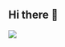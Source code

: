 ## Hi there 👋
<img src="blob:https://uk.pinterest.com/3ae9a968-695d-46d7-9d06-1109c47e423e"/>
<!--
**kylezii/kylezii** is a ✨ _special_ ✨ repository because its `README.md` (this file) appears on your GitHub profile.

Here are some ideas to get you started:

- 🔭 I’m currently working on ...
- 🌱 I’m currently learning ...
- 👯 I’m looking to collaborate on ...
- 🤔 I’m looking for help with ...
- 💬 Ask me about ...
- 📫 How to reach me: ...
- 😄 Pronouns: ...
- ⚡ Fun fact: ...
-->

<img src="https://i.pinimg.com/564x/cd/0a/7f/cd0a7fbf727278591707768947ad1276.jpg" width="110" height="70"/> <img src="https://64.media.tumblr.com/bab01605fb8b5ed2927e78f606c30433/d7d529b67f874c85-ad/s100x200/3cdab265b17c5bf7dfca29057180d8a1c83aed9c.pnj" 
width="110" height="70"/> <img src="https://64.media.tumblr.com/fa6aa8ab3dd4ae2501aa1b21007d8000/f8ff9fb834b84f95-18/s400x600/4800dd870cb598d8488e122a020667a1275176ff.pnj" width="110" height="70"/> <img src="https://images-wixmp-ed30a86b8c4ca887773594c2.wixmp.com/f/74037890-f83c-468f-83cf-33aa7bea7e7f/d47htzh-05694e0b-a1d9-49ce-bf71-ce1cc9c13366.gif?token=eyJ0eXAiOiJKV1QiLCJhbGciOiJIUzI1NiJ9.eyJzdWIiOiJ1cm46YXBwOjdlMGQxODg5ODIyNjQzNzNhNWYwZDQxNWVhMGQyNmUwIiwiaXNzIjoidXJuOmFwcDo3ZTBkMTg4OTgyMjY0MzczYTVmMGQ0MTVlYTBkMjZlMCIsIm9iaiI6W1t7InBhdGgiOiJcL2ZcLzc0MDM3ODkwLWY4M2MtNDY4Zi04M2NmLTMzYWE3YmVhN2U3ZlwvZDQ3aHR6aC0wNTY5NGUwYi1hMWQ5LTQ5Y2UtYmY3MS1jZTFjYzljMTMzNjYuZ2lmIn1dXSwiYXVkIjpbInVybjpzZXJ2aWNlOmZpbGUuZG93bmxvYWQiXX0.FdPXtWZb4q5h_5aD2HmMhKhXEsRydV1j7jTSmwcLcuw" width="110" height="70"/>  

